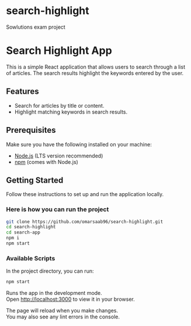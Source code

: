 # search-highlight
Sowlutions exam project


# Search Highlight App

This is a simple React application that allows users to search through a list of articles. The search results highlight the keywords entered by the user.

## Features

- Search for articles by title or content.
- Highlight matching keywords in search results.

## Prerequisites

Make sure you have the following installed on your machine:

- [Node.js](https://nodejs.org/) (LTS version recommended)
- [npm](https://www.npmjs.com/) (comes with Node.js)

## Getting Started

Follow these instructions to set up and run the application locally.

### Here is how you can run the project

```bash
git clone https://github.com/omarsaab96/search-highlight.git
cd search-highlight
cd search-app
npm i
npm start

```

### Available Scripts

In the project directory, you can run:

```bash
npm start
```

Runs the app in the development mode.\
Open [http://localhost:3000](http://localhost:3000) to view it in your browser.

The page will reload when you make changes.\
You may also see any lint errors in the console.